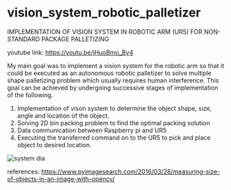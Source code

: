 # vision_system_robotic_palletizer
IMPLEMENTATION OF VISION SYSTEM IN ROBOTIC ARM (UR5) FOR NON-STANDARD PACKAGE PALLETIZING

youtube link: https://youtu.be/jHuoBmo_By4


My main goal  was to implement a vision system for the robotic arm so that it could be
executed as an autonomous robotic palletizer to solve multiple shape palletizing problem which
usually requires human interference. This goal can be achieved by undergoing successive stages of
implementation of the following.
1. Implementation of vison system to determine the object shape, size, angle and location of the
object.
2. Solving 2D bin packing problem to find the optimal packing solution
3. Data communication between Raspberry pi and UR5
4. Executing the transferred command on to the UR5 to pick and place object to desired location.



![system dia](https://user-images.githubusercontent.com/41652789/45716759-c84ce480-bb8f-11e8-8ded-2ad93523cb4e.png)



references:
https://www.pyimagesearch.com/2016/03/28/measuring-size-of-objects-in-an-image-with-opencv/
